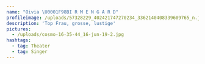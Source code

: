 ```yaml
---
name: "Oivia \U0001F98BI R M E N G A R D"
profileimage: /uploads/57328229_402421747270234_3362140408339609765_n.jpg
description: 'Top Frau, grosse, lustige'
pictures:
  - /uploads/cosmo-16-35-44_16-jun-19-2.jpg
hashtags:
  - tag: Theater
  - tag: Singer
---
```


